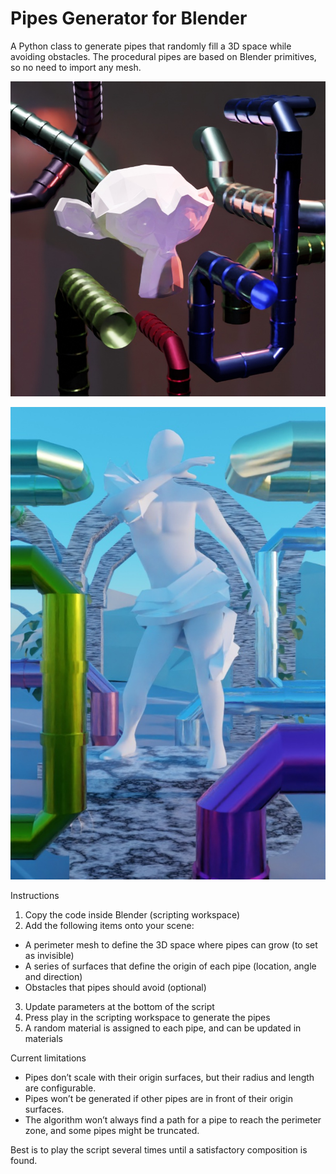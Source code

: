# Pipes Generator for Blender

A Python class to generate pipes that randomly fill a 3D space while avoiding obstacles. The procedural pipes are based on Blender primitives, so no need to import any mesh. 

![Pipes engine](https://github.com/bruchansky/pipes-generator-blender/blob/main/pipes-engine.jpg?raw=true)

![Pipes example](https://github.com/bruchansky/pipes-generator-blender/blob/main/god-pipes.jpg?raw=true)

Instructions
1. Copy the code inside Blender (scripting workspace)
2. Add the following items onto your scene:
- A perimeter mesh to define the 3D space where pipes can grow (to set as invisible)
- A series of surfaces that define the origin of each pipe (location, angle and direction)
- Obstacles that pipes should avoid (optional)
3. Update parameters at the bottom of the script
4. Press play in the scripting workspace to generate the pipes
5. A random material is assigned to each pipe, and can be updated in materials

Current limitations
- Pipes don’t scale with their origin surfaces, but their radius and length are configurable.
- Pipes won’t be generated if other pipes are in front of their origin surfaces.
- The algorithm won’t always find a path for a pipe to reach the perimeter zone, and some pipes might be truncated.

Best is to play the script several times until a satisfactory composition is found.
